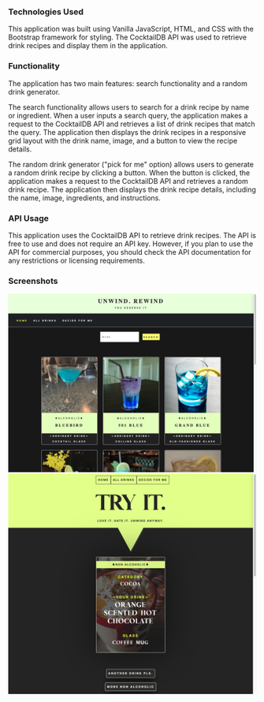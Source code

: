 ### Technologies Used

This application was built using Vanilla JavaScript, HTML, and CSS with the Bootstrap framework for styling. The CocktailDB API was used to retrieve drink recipes and display them in the application.

### Functionality 

The application has two main features: search functionality and a random drink generator.

The search functionality allows users to search for a drink recipe by name or ingredient. When a user inputs a search query, the application makes a request to the CocktailDB API and retrieves a list of drink recipes that match the query. The application then displays the drink recipes in a responsive grid layout with the drink name, image, and a button to view the recipe details.

The random drink generator ("pick for me" option) allows users to generate a random drink recipe by clicking a button. When the button is clicked, the application makes a request to the CocktailDB API and retrieves a random drink recipe. The application then displays the drink recipe details, including the name, image, ingredients, and instructions.

### API Usage
This application uses the CocktailDB API to retrieve drink recipes. The API is free to use and does not require an API key. However, if you plan to use the API for commercial purposes, you should check the API documentation for any restrictions or licensing requirements.

### Screenshots
![](./assets/1.png)
![](./assets/2.png)
